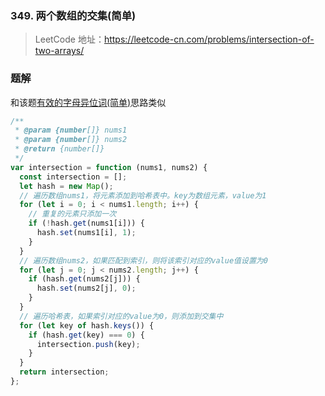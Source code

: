 ### 349. 两个数组的交集(简单)

> LeetCode 地址：https://leetcode-cn.com/problems/intersection-of-two-arrays/

### 题解

和该题[有效的字母异位词(简单)](<https://github.com/kerwin-ly/Blog/blob/master/algorithm/hash-table/242.%20%E6%9C%89%E6%95%88%E7%9A%84%E5%AD%97%E6%AF%8D%E5%BC%82%E4%BD%8D%E8%AF%8D(%E7%AE%80%E5%8D%95).md>)思路类似

```js
/**
 * @param {number[]} nums1
 * @param {number[]} nums2
 * @return {number[]}
 */
var intersection = function (nums1, nums2) {
  const intersection = [];
  let hash = new Map();
  // 遍历数组nums1，将元素添加到哈希表中。key为数组元素，value为1
  for (let i = 0; i < nums1.length; i++) {
    // 重复的元素只添加一次
    if (!hash.get(nums1[i])) {
      hash.set(nums1[i], 1);
    }
  }
  // 遍历数组nums2，如果匹配到索引，则将该索引对应的value值设置为0
  for (let j = 0; j < nums2.length; j++) {
    if (hash.get(nums2[j])) {
      hash.set(nums2[j], 0);
    }
  }
  // 遍历哈希表，如果索引对应的value为0，则添加到交集中
  for (let key of hash.keys()) {
    if (hash.get(key) === 0) {
      intersection.push(key);
    }
  }
  return intersection;
};
```
